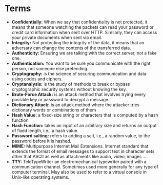 # Terms

- **Confidentially:** When we say that confidentiality is not protected, it means that someone watching the packets can read your password or credit card information when sent over HTTP. Similarly, they can access your private documents when sent via email.
- **Integrity:** Not protecting the integrity of the data, it means that an adversary can change the contents of the transferred data.
- **Authenticity:** Ensuring we are talking with the correct server, not a fake one.
- **Authentication:** You want to be sure you communicate with the right person, not someone else pretending.
- **Cryptography:** is the science of securing communication and data using codes and ciphers.
- **Cryptanalysis:** is the study of methods to break or bypass cryptographic security systems without knowing the key.
- **Brute-Force Attack:** is an attack method that involves trying every possible key or password to decrypt a message.
- **Dictionary Attack:** is an attack method where the attacker tries dictionary words or combinations of them
- **Hash Value:** a fixed-size string or characters that is computed by a hash function
- **Hash Function:** takes an input of an arbitrary size and returns an output of fixed length, i.e., a hash value.
- **Password salting:** refers to adding a salt, i.e., a random value, to the password before it is hashed.
- **MIME:** Multipurpose Internet Mail Extensions. Internet standard that extends the format of email messages to support text in character sets other that ASCII as well as attachments like audio, video, images ...
- **TTY:** TeleTypeWriter an electromechanical typewriter paired with a communication channel. Sometimes used more generally for any type of computer terminal. May also be used to refer to a virtual console in Unix-like operating systems.
